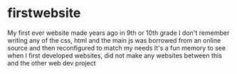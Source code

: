 # firstwebsite

My first ever website made years ago in 9th or 10th grade
I don't remember writing any of the css, html and the main js was borrowed from an online source and then reconfigured to match my needs
It's a fun memory to see when I first developed websites, did not make any websites between this and the other web dev project
